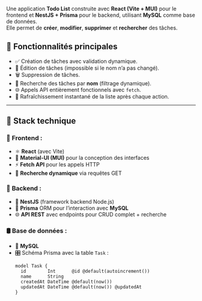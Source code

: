 
Une application **Todo List** construite avec **React (Vite + MUI)** pour le frontend et **NestJS + Prisma** pour le backend, utilisant **MySQL** comme base de données.  
Elle permet de **créer**, **modifier**, **supprimer** et **rechercher** des tâches.

## 🚀 **Fonctionnalités principales**

- ✅ Création de tâches avec validation dynamique.  
- 📝 Édition de tâches (impossible si le nom n’a pas changé).  
- 🗑 Suppression de tâches.  
- 🔎 Recherche des tâches par **nom** (filtrage dynamique).  
- 🌐 Appels API entièrement fonctionnels avec `fetch`.  
- 🏃 Rafraîchissement instantané de la liste après chaque action.

---

## 🎨 **Stack technique**

### 🔧 **Frontend** :
- ⚛ **React** (avec Vite)  
- 🎨 **Material-UI (MUI)** pour la conception des interfaces  
- ⚡ **Fetch API** pour les appels HTTP    
- 🌈 **Recherche dynamique** via requêtes GET

### 🔧 **Backend** :
- 🚀 **NestJS** (framework backend Node.js)  
- 💾 **Prisma** ORM pour l’interaction avec **MySQL**  
- 🌐 **API REST** avec endpoints pour CRUD complet + recherche  

### 🛢 **Base de données** :
- 🐬 **MySQL**  
- 🎛 Schéma Prisma avec la table `Task` :
  ```prisma
  model Task {
    id        Int      @id @default(autoincrement())
    name      String
    createdAt DateTime @default(now())
    updatedAt DateTime @default(now()) @updatedAt
  }
